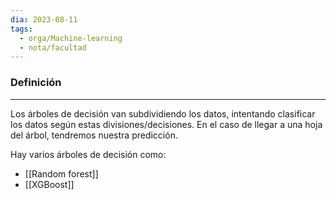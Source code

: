 ```yaml
---
dia: 2023-08-11
tags:
  - orga/Machine-learning
  - nota/facultad
---
```

### Definición
---
Los árboles de decisión van subdividiendo los datos, intentando clasificar los datos según estas divisiones/decisiones. En el caso de llegar a una hoja del árbol, tendremos nuestra predicción.

Hay varios árboles de decisión como:
* [[Random forest]]
* [[XGBoost]]